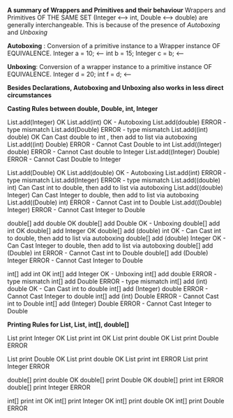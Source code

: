 **A summary of Wrappers and Primitives and their behaviour**
Wrappers and Primitives OF THE SAME SET (Integer <--> int, Double <--> double) are generally interchangeable.
This is because of the presence of *Autoboxing* and *Unboxing*

**Autoboxing** : Conversion of a primitive instance to a Wrapper instance OF EQUIVALENCE.
Integer a = 10; <--
int b = 15;
Integer c = b; <--

**Unboxing**: Conversion of a wrapper instance to a primitive instance OF EQUIVALENCE.
Integer d = 20;
int f = d; <--

**Besides Declarations, Autoboxing and Unboxing also works in less direct circumstances**


**Casting Rules between double, Double, int, Integer**

List<Integer>.add(Integer) OK
List<Integer>.add(int) OK - Autoboxing
List<Integer>.add(double) ERROR - type mismatch
List<Integer>.add(Double) ERROR - type mismatch
List<Integer>.add((int) double) OK             Can Cast double to int , then add to list via autoboxing
List<Integer>.add((int) Double)     ERROR - Cannot Cast Double to int
List<Integer>.add((Integer) double) ERROR - Cannot Cast double to Integer
List<Integer>.add((Integer) Double) ERROR - Cannot Cast Double to Integer


List<Double>.add(Double) OK
List<Double>.add(double) OK - Autoboxing
List<Double>.add(int)     ERROR - type mismatch
List<Double>.add(Integer) ERROR - type mismatch
List<Double>.add((double) int)                 Can Cast int to double, then add to list via autoboxing
List<Double>.add((double) Integer)             Can Cast Integer to double, then add to list via autoboxing
List<Double>.add((Double) int)      ERROR - Cannot Cast int to Double
List<Double>.add((Double) Integer)  ERROR - Cannot Cast Integer to Double

double[] add double           OK
double[] add Double           OK - Unboxing
double[] add int              OK
double[] add Integer          OK
double[] add (double) int     OK       - Can Cast int to double, then add to list via autoboxing
double[] add (double) Integer OK       - Can Cast Integer to double, then add to list via autoboxing
double[] add (Double) int     ERROR - Cannot Cast int to Double
double[] add (Double) Integer ERROR - Cannot Cast Integer to Double

int[] add int                 OK
int[] add Integer             OK - Unboxing
int[] add double              ERROR - type mismatch
int[] add Double              ERROR - type mismatch
int[] add (int) double        OK       - Can Cast int to double
int[] add (Integer) double    ERROR - Cannot Cast Integer to double
int[] add (int) Double        ERROR - Cannot Cast int to Double
int[] add (Integer) Double    ERROR - Cannot Cast Integer to Double

**Printing Rules for List<Integer>, List<Double>, int[], double[]**

List<Integer> print Integer   OK
List<Integer> print int       OK
List<Integer> print double    OK
List<Integer> print Double    ERROR

List<Double> print Double     OK
List<Double> print double     OK
List<Double> print int        ERROR
List<Double> print Integer    ERROR

double[] print double         OK
double[] print Double         OK
double[] print int            ERROR
double[] print Integer        ERROR

int[] print int               OK
int[] print Integer           OK
int[] print double            OK
int[] print Double            ERROR